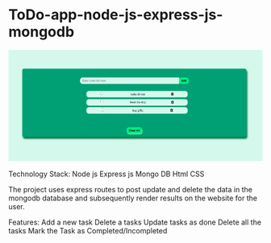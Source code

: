 # ToDo-app-node-js-express-js-mongodb

![](screenshots/Demo.png)

Technology Stack:
Node js
Express js
Mongo DB
Html
CSS

The project uses express routes to post update and delete the data in the mongodb database and subsequently render results on the website for the user.

Features:
Add a new task 
Delete a tasks 
Update tasks as done
Delete all the tasks
Mark the Task as Completed/Incompleted 

